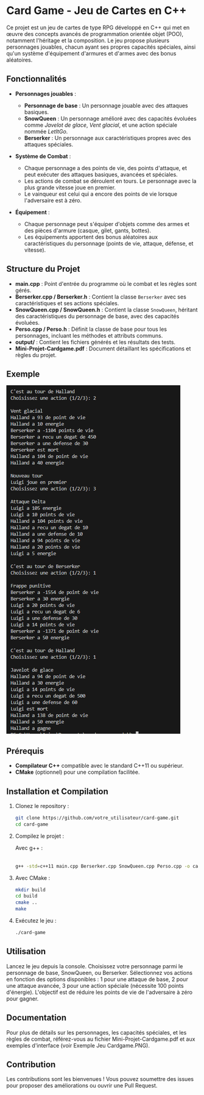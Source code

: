 # Card Game - Jeu de Cartes en C++

Ce projet est un jeu de cartes de type RPG développé en C++ qui met en œuvre des concepts avancés de programmation orientée objet (POO), notamment l'héritage et la composition. Le jeu propose plusieurs personnages jouables, chacun ayant ses propres capacités spéciales, ainsi qu'un système d'équipement d'armures et d'armes avec des bonus aléatoires.

## Fonctionnalités

- **Personnages jouables** :
  - **Personnage de base** : Un personnage jouable avec des attaques basiques.
  - **SnowQueen** : Un personnage amélioré avec des capacités évoluées comme *Javelot de glace*, *Vent glacial*, et une action spéciale nommée *LetItGo*.
  - **Berserker** : Un personnage aux caractéristiques propres avec des attaques spéciales.

- **Système de Combat** :
  - Chaque personnage a des points de vie, des points d'attaque, et peut exécuter des attaques basiques, avancées et spéciales.
  - Les actions de combat se déroulent en tours. Le personnage avec la plus grande vitesse joue en premier.
  - Le vainqueur est celui qui a encore des points de vie lorsque l'adversaire est à zéro.

- **Équipement** :
  - Chaque personnage peut s'équiper d'objets comme des armes et des pièces d'armure (casque, gilet, gants, bottes).
  - Les équipements apportent des bonus aléatoires aux caractéristiques du personnage (points de vie, attaque, défense, et vitesse).

## Structure du Projet

- **main.cpp** : Point d'entrée du programme où le combat et les règles sont gérés.
- **Berserker.cpp / Berserker.h** : Contient la classe `Berserker` avec ses caractéristiques et ses actions spéciales.
- **SnowQueen.cpp / SnowQueen.h** : Contient la classe `SnowQueen`, héritant des caractéristiques du personnage de base, avec des capacités évoluées.
- **Perso.cpp / Perso.h** : Définit la classe de base pour tous les personnages, incluant les méthodes et attributs communs.
- **output/** : Contient les fichiers générés et les résultats des tests.
- **Mini-Projet-Cardgame.pdf** : Document détaillant les spécifications et règles du projet.

## Exemple

![Exemple Jeu Cardgame](./Exemple%20Jeu%20Cardgame.PNG)

## Prérequis

- **Compilateur C++** compatible avec le standard C++11 ou supérieur.
- **CMake** (optionnel) pour une compilation facilitée.

## Installation et Compilation

1. Clonez le repository :
   ```bash
   git clone https://github.com/votre_utilisateur/card-game.git
   cd card-game
2. Compilez le projet :

    Avec g++ :

    ```bash

    g++ -std=c++11 main.cpp Berserker.cpp SnowQueen.cpp Perso.cpp -o card-game

3.  Avec CMake :
    ```bash
    mkdir build
    cd build
    cmake ..
    make

4. Exécutez le jeu :
    ```bash
    ./card-game

## Utilisation

  Lancez le jeu depuis la console.
  Choisissez votre personnage parmi le personnage de base, SnowQueen, ou Berserker.
  Sélectionnez vos actions en fonction des options disponibles :
      1 pour une attaque de base,
      2 pour une attaque avancée,
      3 pour une action spéciale (nécessite 100 points d'énergie).
  L'objectif est de réduire les points de vie de l'adversaire à zéro pour gagner.

## Documentation

Pour plus de détails sur les personnages, les capacités spéciales, et les règles de combat, référez-vous au fichier Mini-Projet-Cardgame.pdf et aux exemples d'interface (voir Exemple Jeu Cardgame.PNG).

## Contribution

Les contributions sont les bienvenues ! Vous pouvez soumettre des issues pour proposer des améliorations ou ouvrir une Pull Request.

